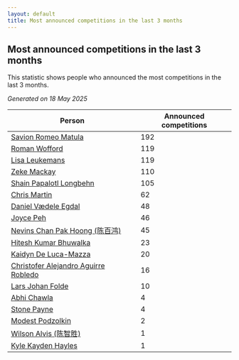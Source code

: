 ```yaml
---
layout: default
title: Most announced competitions in the last 3 months
---
```

## Most announced competitions in the last 3 months
This statistic shows people who announced the most competitions in the last 3 months.

*Generated on 18 May 2025*

| Person | Announced competitions |
| --- | --- |
| [Savion Romeo Matula](https://www.worldcubeassociation.org/persons/2019MATU03) | 192 |
| [Roman Wofford](https://www.worldcubeassociation.org/persons/2017WOFF01) | 119 |
| [Lisa Leukemans](https://www.worldcubeassociation.org/persons/2021LEUK01) | 119 |
| [Zeke Mackay](https://www.worldcubeassociation.org/persons/2015MACK06) | 110 |
| [Shain Papalotl Longbehn](https://www.worldcubeassociation.org/persons/2020LONG05) | 105 |
| [Chris Martin](https://www.worldcubeassociation.org/persons/2013MART03) | 62 |
| [Daniel Vædele Egdal](https://www.worldcubeassociation.org/persons/2013EGDA01) | 48 |
| [Joyce Peh](https://www.worldcubeassociation.org/persons/2017PEHJ01) | 46 |
| [Nevins Chan Pak Hoong (陈百鸿)](https://www.worldcubeassociation.org/persons/2010CHAN20) | 45 |
| [Hitesh Kumar Bhuwalka](https://www.worldcubeassociation.org/persons/2022BHUW01) | 23 |
| [Kaidyn De Luca-Mazza](https://www.worldcubeassociation.org/persons/2019LUCA01) | 20 |
| [Christofer Alejandro Aguirre Robledo](https://www.worldcubeassociation.org/persons/2016ROBL05) | 16 |
| [Lars Johan Folde](https://www.worldcubeassociation.org/persons/2018FOLD01) | 10 |
| [Abhi Chawla](https://www.worldcubeassociation.org/persons/2019CHAW01) | 4 |
| [Stone Payne](https://www.worldcubeassociation.org/persons/2018SIMP06) | 4 |
| [Modest Podzolkin](https://www.worldcubeassociation.org/persons/2017PODZ01) | 2 |
| [Wilson Alvis (陈智胜)](https://www.worldcubeassociation.org/persons/2011ALVI01) | 1 |
| [Kyle Kayden Hayles](https://www.worldcubeassociation.org/persons/2022HAYL02) | 1 |

